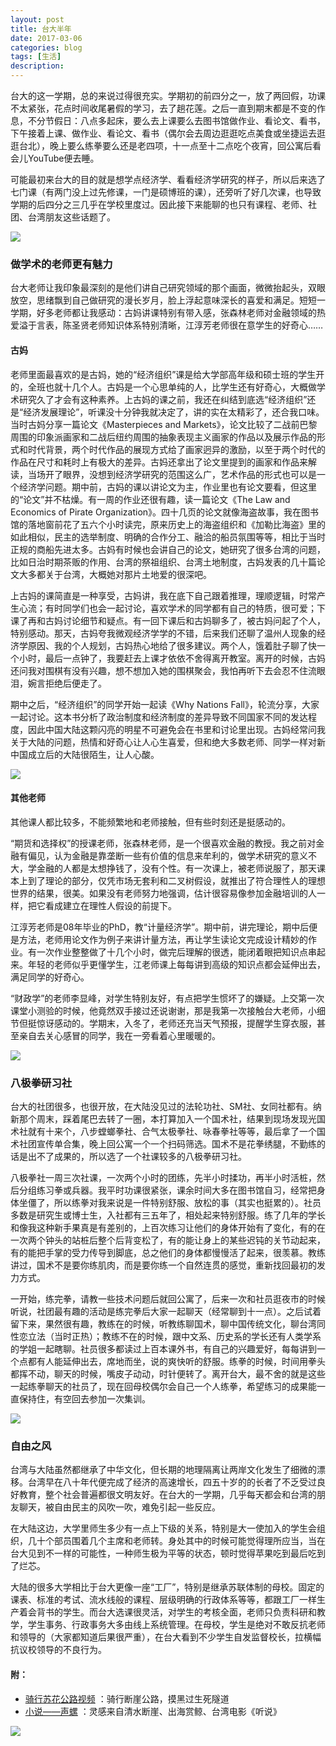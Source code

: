 ```yaml
---
layout: post
title: 台大半年
date: 2017-03-06
categories: blog
tags: [生活]
description: 
---
```


台大的这一学期，总的来说过得很充实。学期初的前四分之一，放了两回假，功课不太紧张，花点时间收尾暑假的学习，去了趟花莲。之后一直到期末都是不变的作息，不分节假日：八点多起床，要么去上课要么去图书馆做作业、看论文、看书，下午接着上课、做作业、看论文、看书（偶尔会去周边逛逛吃点美食或坐捷运去逛逛台北），晚上要么练拳要么还是老四项，十一点至十二点吃个夜宵，回公寓后看会儿YouTube便去睡。

可能最初来台大的目的就是想学点经济学、看看经济学研究的样子，所以后来选了七门课（有两门没上过先修课，一门是硕博班的课），还旁听了好几次课，也导致学期的后四分之三几乎在学校里度过。因此接下来能聊的也只有课程、老师、社团、台湾朋友这些话题了。

![](http://archives.ntu.edu.tw/photoupload/20091004190126.jpg)

### 做学术的老师更有魅力

台大老师让我印象最深刻的是他们讲自己研究领域的那个画面，微微抬起头，双眼放空，思绪飘到自己做研究的漫长岁月，脸上浮起意味深长的喜爱和满足。短短一学期，好多老师都让我感动：古妈讲课特别有带入感，张森林老师对金融领域的热爱溢于言表，陈圣贤老师知识体系特别清晰，江淳芳老师很在意学生的好奇心……

#### 古妈

老师里面最喜欢的是古妈，她的“经济组织”课是给大学部高年级和硕士班的学生开的，全班也就十几个人。古妈是一个心思单纯的人，比学生还有好奇心，大概做学术研究久了才会有这种素养。上古妈的课之前，我还在纠结到底选“经济组织”还是“经济发展理论”，听课没十分钟我就决定了，讲的实在太精彩了，还合我口味。当时古妈分享一篇论文《Masterpieces and Markets》，论文比较了二战前巴黎周围的印象派画家和二战后纽约周围的抽象表现主义画家的作品以及展示作品的形式和时代背景，两个时代作品的展现方式给了画家迥异的激励，以至于两个时代的作品在尺寸和耗时上有极大的差异。古妈还拿出了论文里提到的画家和作品来解读，当场开了眼界，没想到经济学研究的范围这么广，艺术作品的形式也可以是一个经济学问题。期中前，古妈的课以讲论文为主，作业里也有论文要看，但这里的“论文”并不枯燥。有一周的作业还很有趣，读一篇论文《The Law and Economics of Pirate Organization》。四十几页的论文就像海盗故事，我在图书馆的落地窗前花了五六个小时读完，原来历史上的海盗组织和《加勒比海盗》里的如此相似，民主的选举制度、明确的合作分工、融洽的船员氛围等等，相比于当时正规的商船先进太多。古妈有时候也会讲自己的论文，她研究了很多台湾的问题，比如日治时期茶贩的作用、台湾的祭祖组织、台湾土地制度，古妈发表的几十篇论文大多都关于台湾，大概她对那片土地爱的很深吧。

上古妈的课简直是一种享受，古妈讲，我在底下自己跟着推理，理顺逻辑，时常产生心流；有时同学们也会一起讨论，喜欢学术的同学都有自己的特质，很可爱；下课了再和古妈讨论细节和疑点。有一回下课后和古妈聊多了，被古妈问起了个人，特别感动。那天，古妈夸我微观经济学学的不错，后来我们还聊了温州人现象的经济学原因、我的个人规划，古妈热心地给了很多建议。两个人，饿着肚子聊了快一个小时，最后一点钟了，我要赶去上课才依依不舍得离开教室。离开的时候，古妈还问我对围棋有没有兴趣，想不想加入她的围棋聚会，我怕再听下去会忍不住流眼泪，婉言拒绝后便走了。

期中之后，“经济组织”的同学开始一起读《Why Nations Fall》，轮流分享，大家一起讨论。这本书分析了政治制度和经济制度的差异导致不同国家不同的发达程度，因此中国大陆这颗闪亮的明星不可避免会在书里和讨论里出现。古妈经常问我关于大陆的问题，热情和好奇心让人心生喜爱，但和绝大多数老师、同学一样对新中国成立后的大陆很陌生，让人心酸。

![](https://d1dxkp3em4hfhe.cloudfront.net/wp-content/uploads/13015351_1335411319806157_3210720213009975068_n.jpg)

#### 其他老师

其他课人都比较多，不能频繁地和老师接触，但有些时刻还是挺感动的。

“期货和选择权”的授课老师，张森林老师，是一个很喜欢金融的教授。我之前对金融有偏见，认为金融是靠垄断一些有价值的信息来牟利的，做学术研究的意义不大，学金融的人都是太想挣钱了，没有个性。有一次课上，被老师说服了，那天课本上到了理论的部分，仅凭市场无套利和二叉树假设，就推出了符合理性人的理想世界的结果，很美。如果没有老师努力地强调，估计很容易像参加金融培训的人一样，把它看成建立在理性人假设的前提下。

江淳芳老师是08年毕业的PhD，教“计量经济学”。期中前，讲完理论，期中后便是方法，老师用论文作为例子来讲计量方法，再让学生读论文完成设计精妙的作业。有一次作业整整做了十几个小时，做完后理解的很透，能闭着眼把知识点串起来。年轻的老师似乎更懂学生，江老师课上每每讲到高级的知识点都会延伸出去，满足同学的好奇心。

“财政学”的老师李显峰，对学生特别友好，有点把学生惯坏了的嫌疑。上交第一次课堂小测验的时候，他竟然双手接过还说谢谢，那是我第一次接触台大老师，小细节但挺惊讶感动的。学期末，入冬了，老师还充当天气预报，提醒学生穿衣服，甚至亲自去关心感冒的同学，我在一旁看着心里暖暖的。

![](https://d1dxkp3em4hfhe.cloudfront.net/wp-content/uploads/13561733_716072008531187_201485804_n.jpg)

### 八极拳研习社

台大的社团很多，也很开放，在大陆没见过的法轮功社、SM社、女同社都有。纳新那个周末，踩着尾巴去转了一圈，本打算加入一个国术社，结果到现场发现光国术社就有十来个，八步螳螂拳社、合气太极拳社、咏春拳社等等，最后拿了一个国术社团宣传单合集，晚上回公寓一个一个扫码筛选。国术不是花拳绣腿，不勤练的话是出不了成果的，所以选了一个社课较多的八极拳研习社。

八极拳社一周三次社课，一次两个小时的团练，先半小时揉功，再半小时活桩，然后分组练习拳或兵器。我平时功课很紧张，课余时间大多在图书馆自习，经常把身体坐僵了，所以练拳对我来说是一件特别舒服、放松的事（其实也挺累的）。社员多数是研究生或博士生，入社都有三五年了，相处起来特别舒服。练了几年的学长和像我这种新手果真是有差别的，上百次练习让他们的身体开始有了变化，有的在一次两个钟头的站桩后整个后背变松了，有的能让身上的某些迟钝的关节动起来，有的能把手掌的受力传导到脚底，总之他们的身体都慢慢活了起来，很羡慕。教练讲过，国术不是要你练肌肉，而是要你练一个自然连贯的感觉，重新找回最初的发力方式。

一开始，练完拳，请教一些技术问题后就回公寓了，后来一次和社员逛夜市的时候听说，社团最有趣的活动是练完拳后大家一起聊天（经常聊到十一点）。之后试着留下来，果然很有趣，教练在的时候，听教练聊国术，聊中国传统文化，聊台湾同性恋立法（当时正热）；教练不在的时候，跟中文系、历史系的学长还有人类学系的学姐一起瞎聊。社员很多都读过上百本课外书，有自己的兴趣爱好，每每讲到一个点都有人能延伸出去，席地而坐，说的爽快听的舒服。练拳的时候，时间用拳头都挥不动，聊天的时候，嘴皮子动动，时针便转了。离开台大，最不舍的就是这些一起练拳聊天的社员了，现在回母校偶尔会自己一个人练拳，希望练习的成果能一直保持住，有空回去参加一次集训。

![](https://fb-s-c-a.akamaihd.net/h-ak-xap1/v/t1.0-9/1395182_750434421638650_54910148_n.jpg?oh=e9c46ab2546292b97412cbc92b04f440&oe=592D6C40&__gda__=1500660627_f6d53471824c08810bf7dee4a2799659)

### 自由之风

台湾与大陆虽然都继承了中华文化，但长期的地理隔离让两岸文化发生了细微的漂移。台湾早在八十年代便完成了经济的高速增长，四五十岁的的长者了不乏受过良好教育，整个社会普遍都很文明友好。在台大的一学期，几乎每天都会和台湾的朋友聊天，被自由民主的风吹一吹，难免引起一些反应。

在大陆这边，大学里师生多少有一点上下级的关系，特别是大一使加入的学生会组织，几十个部员围着几个主席和老师转。身处其中的时候可能觉得理所应当，当在台大见到不一样的可能性，一种师生极为平等的状态，顿时觉得苹果吃到最后吃到了烂芯。

大陆的很多大学相比于台大更像一座“工厂”，特别是继承苏联体制的母校。固定的课表、标准的考试、流水线般的课程、层级明确的行政体系等等，都跟工厂一样生产着会背书的学生。而台大选课很灵活，对学生的考核全面，老师只负责科研和教学，学生事务、行政事务大多由线上系统管理。在母校，学生是绝对不敢反抗老师和领导的（大家都知道后果很严重），在台大看到不少学生自发监督校长，拉横幅抗议校领导的不良行为。

#### 附：

* [骑行苏花公路视频](https://quik.gopro.com/v/0l3ZZjruQ3/?from=timeline) ：骑行断崖公路，摸黑过生死隧道
* [小说——声螺](https://matrixxt.github.io/blog/2017/02/26/shengluo/) ：灵感来自清水断崖、出海赏鲸、台湾电影《听说》


![](http://wx1.sinaimg.cn/mw1024/006kKN9zly1fdczejguyng30rs0ij4qq.gif)

